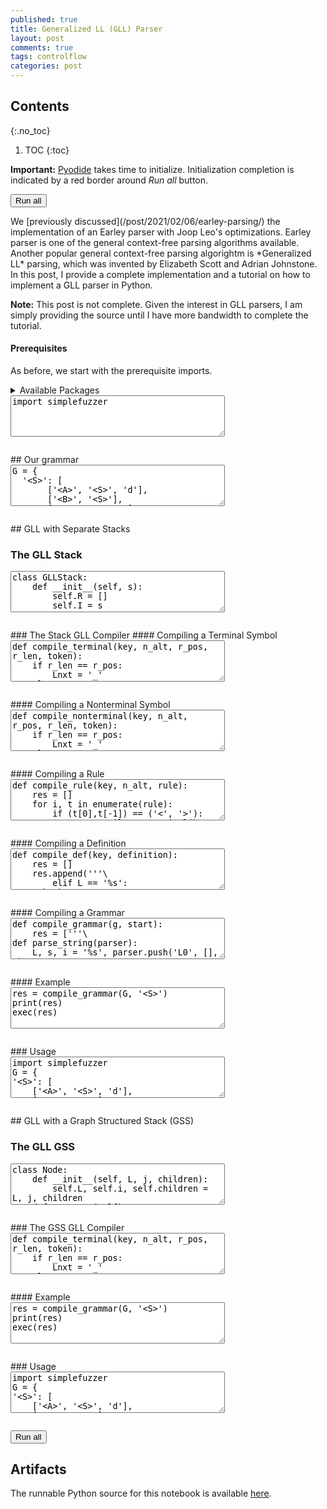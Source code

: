 ```yaml
---
published: true
title: Generalized LL (GLL) Parser
layout: post
comments: true
tags: controlflow
categories: post
---
```


## Contents
{:.no_toc}

1. TOC
{:toc}

<script src="/resources/js/graphviz/index.min.js"></script>
<script>
// From https://github.com/hpcc-systems/hpcc-js-wasm
// Hosted for teaching.
var hpccWasm = window["@hpcc-js/wasm"];
function display_dot(dot_txt, div) {
    hpccWasm.graphviz.layout(dot_txt, "svg", "dot").then(svg => {
        div.innerHTML = svg;
    });
}
window.display_dot = display_dot
// from js import display_dot
</script>

<script src="/resources/pyodide/full/3.9/pyodide.js"></script>
<link rel="stylesheet" type="text/css" media="all" href="/resources/skulpt/css/codemirror.css">
<link rel="stylesheet" type="text/css" media="all" href="/resources/skulpt/css/solarized.css">
<link rel="stylesheet" type="text/css" media="all" href="/resources/skulpt/css/env/editor.css">

<script src="/resources/skulpt/js/codemirrorepl.js" type="text/javascript"></script>
<script src="/resources/skulpt/js/python.js" type="text/javascript"></script>
<script src="/resources/pyodide/js/env/editor.js" type="text/javascript"></script>

**Important:** [Pyodide](https://pyodide.readthedocs.io/en/latest/) takes time to initialize.
Initialization completion is indicated by a red border around *Run all* button.
<form name='python_run_form'>
<button type="button" name="python_run_all">Run all</button>
</form>
We [previously discussed](/post/2021/02/06/earley-parsing/) the
implementation of an Earley parser with Joop Leo's optimizations. Earley
parser is one of the general context-free parsing algorithms available.
Another popular general context-free parsing algorightm is
*Generalized LL* parsing, which was invented by
Elizabeth Scott and Adrian Johnstone. In this post, I provide a complete
implementation and a tutorial on how to implement a GLL parser in Python.

**Note:** This post is not complete. Given the interest in GLL parsers, I am
simply providing the source until I have more bandwidth to complete the
tutorial.
#### Prerequisites
As before, we start with the prerequisite imports.

<details>
<summary>Available Packages </summary>
<!--##### Available Packages-->

These are packages that refer either to my previous posts or to pure python
packages that I have compiled, and is available in the below locations. As
before, install them if you need to run the program directly on the machine.
To install, simply download the wheel file (`pkg.whl`) and install using
`pip install pkg.whl`.

<ol>
<li><a href="https://rahul.gopinath.org/py/simplefuzzer-0.0.1-py2.py3-none-any.whl">simplefuzzer-0.0.1-py2.py3-none-any.whl</a> from "<a href="/post/2019/05/28/simplefuzzer-01/">The simplest grammar fuzzer in the world</a>".</li>
</ol>

<div style='display:none'>
<form name='python_run_form'>
<textarea cols="40" rows="4" id='python_pre_edit' name='python_edit'>
https://rahul.gopinath.org/py/simplefuzzer-0.0.1-py2.py3-none-any.whl
</textarea>
</form>
</div>
</details>

<!--
############
import simplefuzzer

############
-->
<form name='python_run_form'>
<textarea cols="40" rows="4" name='python_edit'>
import simplefuzzer
</textarea><br />
<pre class='Output' name='python_output'></pre>
<div name='python_canvas'></div>
</form>
## Our grammar

<!--
############
G = {
  '<S>': [
       ['<A>', '<S>', 'd'],
       ['<B>', '<S>'],
       ['g', 'p', '<C>'],
       []],
  '<A>': [['a'], ['c']],
  '<B>': [['a'], ['b']],
  '<C>': ['c']
}
start = '<S>'

############
-->
<form name='python_run_form'>
<textarea cols="40" rows="4" name='python_edit'>
G = {
  &#x27;&lt;S&gt;&#x27;: [
       [&#x27;&lt;A&gt;&#x27;, &#x27;&lt;S&gt;&#x27;, &#x27;d&#x27;],
       [&#x27;&lt;B&gt;&#x27;, &#x27;&lt;S&gt;&#x27;],
       [&#x27;g&#x27;, &#x27;p&#x27;, &#x27;&lt;C&gt;&#x27;],
       []],
  &#x27;&lt;A&gt;&#x27;: [[&#x27;a&#x27;], [&#x27;c&#x27;]],
  &#x27;&lt;B&gt;&#x27;: [[&#x27;a&#x27;], [&#x27;b&#x27;]],
  &#x27;&lt;C&gt;&#x27;: [&#x27;c&#x27;]
}
start = &#x27;&lt;S&gt;&#x27;
</textarea><br />
<pre class='Output' name='python_output'></pre>
<div name='python_canvas'></div>
</form>
## GLL with Separate Stacks

### The GLL Stack

<!--
############
class GLLStack:
    def __init__(self, s):
        self.R = []
        self.I = s

    def add(self, L, u, j):
        self.R.append((L, u, j))

    def pop(self, s, i):
        s, (L, i_) = s
        self.add(L, s, i)
        return s

    def push(self, L, s, i):
        return (tuple(s), (L, i))

############
-->
<form name='python_run_form'>
<textarea cols="40" rows="4" name='python_edit'>
class GLLStack:
    def __init__(self, s):
        self.R = []
        self.I = s

    def add(self, L, u, j):
        self.R.append((L, u, j))

    def pop(self, s, i):
        s, (L, i_) = s
        self.add(L, s, i)
        return s

    def push(self, L, s, i):
        return (tuple(s), (L, i))
</textarea><br />
<pre class='Output' name='python_output'></pre>
<div name='python_canvas'></div>
</form>
### The Stack GLL Compiler
#### Compiling a Terminal Symbol

<!--
############
def compile_terminal(key, n_alt, r_pos, r_len, token):
    if r_len == r_pos:
        Lnxt = '_'
    else:
        Lnxt = '%s[%d]_%d' % (key, n_alt, r_pos+1)
    return '''\
        elif L == '%s[%d]_%d':
            if parser.I[i] == '%s':
                i = i+1
                L = '%s'
            else:
                L = 'L0'
            continue
''' % (key, n_alt, r_pos, token, Lnxt)

############
-->
<form name='python_run_form'>
<textarea cols="40" rows="4" name='python_edit'>
def compile_terminal(key, n_alt, r_pos, r_len, token):
    if r_len == r_pos:
        Lnxt = &#x27;_&#x27;
    else:
        Lnxt = &#x27;%s[%d]_%d&#x27; % (key, n_alt, r_pos+1)
    return &#x27;&#x27;&#x27;\
        elif L == &#x27;%s[%d]_%d&#x27;:
            if parser.I[i] == &#x27;%s&#x27;:
                i = i+1
                L = &#x27;%s&#x27;
            else:
                L = &#x27;L0&#x27;
            continue
&#x27;&#x27;&#x27; % (key, n_alt, r_pos, token, Lnxt)
</textarea><br />
<pre class='Output' name='python_output'></pre>
<div name='python_canvas'></div>
</form>
#### Compiling a Nonterminal Symbol

<!--
############
def compile_nonterminal(key, n_alt, r_pos, r_len, token):
    if r_len == r_pos:
        Lnxt = '_'
    else:
        Lnxt = '%s[%d]_%d' % (key, n_alt, r_pos+1)
    return '''\
        elif L ==  '%s[%d]_%d':
            s = parser.push('%s', s, i)
            L = '%s'
            continue
''' % (key, n_alt, r_pos, Lnxt, token)

############
-->
<form name='python_run_form'>
<textarea cols="40" rows="4" name='python_edit'>
def compile_nonterminal(key, n_alt, r_pos, r_len, token):
    if r_len == r_pos:
        Lnxt = &#x27;_&#x27;
    else:
        Lnxt = &#x27;%s[%d]_%d&#x27; % (key, n_alt, r_pos+1)
    return &#x27;&#x27;&#x27;\
        elif L ==  &#x27;%s[%d]_%d&#x27;:
            s = parser.push(&#x27;%s&#x27;, s, i)
            L = &#x27;%s&#x27;
            continue
&#x27;&#x27;&#x27; % (key, n_alt, r_pos, Lnxt, token)
</textarea><br />
<pre class='Output' name='python_output'></pre>
<div name='python_canvas'></div>
</form>
#### Compiling a Rule

<!--
############
def compile_rule(key, n_alt, rule):
    res = []
    for i, t in enumerate(rule):
        if (t[0],t[-1]) == ('<', '>'):
            r = compile_nonterminal(key, n_alt, i, len(rule), t)
        else:
            r = compile_terminal(key, n_alt, i, len(rule), t)
        res.append(r)

    res.append('''\
        elif L == '%s[%d]_%d':
            L = 'L_'
            continue
''' % (key, n_alt, len(rule)))
    return '\n'.join(res)

############
-->
<form name='python_run_form'>
<textarea cols="40" rows="4" name='python_edit'>
def compile_rule(key, n_alt, rule):
    res = []
    for i, t in enumerate(rule):
        if (t[0],t[-1]) == (&#x27;&lt;&#x27;, &#x27;&gt;&#x27;):
            r = compile_nonterminal(key, n_alt, i, len(rule), t)
        else:
            r = compile_terminal(key, n_alt, i, len(rule), t)
        res.append(r)

    res.append(&#x27;&#x27;&#x27;\
        elif L == &#x27;%s[%d]_%d&#x27;:
            L = &#x27;L_&#x27;
            continue
&#x27;&#x27;&#x27; % (key, n_alt, len(rule)))
    return &#x27;\n&#x27;.join(res)
</textarea><br />
<pre class='Output' name='python_output'></pre>
<div name='python_canvas'></div>
</form>
#### Compiling a Definition

<!--
############
def compile_def(key, definition):
    res = []
    res.append('''\
        elif L == '%s':
''' % key)
    for n_alt,rule in enumerate(definition):
        res.append('''\
            parser.add( '%s[%d]_0', s, i)''' % (key, n_alt))
    res.append('''
            L = 'L0'
            continue''')
    for n_alt,rule in enumerate(definition):
        r = compile_rule(key, n_alt, rule)
        res.append(r)
    return '\n'.join(res)

############
-->
<form name='python_run_form'>
<textarea cols="40" rows="4" name='python_edit'>
def compile_def(key, definition):
    res = []
    res.append(&#x27;&#x27;&#x27;\
        elif L == &#x27;%s&#x27;:
&#x27;&#x27;&#x27; % key)
    for n_alt,rule in enumerate(definition):
        res.append(&#x27;&#x27;&#x27;\
            parser.add( &#x27;%s[%d]_0&#x27;, s, i)&#x27;&#x27;&#x27; % (key, n_alt))
    res.append(&#x27;&#x27;&#x27;
            L = &#x27;L0&#x27;
            continue&#x27;&#x27;&#x27;)
    for n_alt,rule in enumerate(definition):
        r = compile_rule(key, n_alt, rule)
        res.append(r)
    return &#x27;\n&#x27;.join(res)
</textarea><br />
<pre class='Output' name='python_output'></pre>
<div name='python_canvas'></div>
</form>
#### Compiling a Grammar

<!--
############
def compile_grammar(g, start):
    res = ['''\
def parse_string(parser):
    L, s, i = '%s', parser.push('L0', [], 0), 0
    while True:
        if L == 'L0':
            if parser.R:
                (L, s, i), *parser.R = parser.R
                if (L, s, i) == ('L0', (), len(parser.I)-1): return 'success'
                else: continue
            else: return 'error'
        elif L == 'L_':
            s = parser.pop(s, i)
            L = 'L0'
            continue
    ''' % start]
    for k in g:
        r = compile_def(k, g[k])
        res.append(r)
    res.append('''\
        else:
            assert False
''')
    return '\n'.join(res)

############
-->
<form name='python_run_form'>
<textarea cols="40" rows="4" name='python_edit'>
def compile_grammar(g, start):
    res = [&#x27;&#x27;&#x27;\
def parse_string(parser):
    L, s, i = &#x27;%s&#x27;, parser.push(&#x27;L0&#x27;, [], 0), 0
    while True:
        if L == &#x27;L0&#x27;:
            if parser.R:
                (L, s, i), *parser.R = parser.R
                if (L, s, i) == (&#x27;L0&#x27;, (), len(parser.I)-1): return &#x27;success&#x27;
                else: continue
            else: return &#x27;error&#x27;
        elif L == &#x27;L_&#x27;:
            s = parser.pop(s, i)
            L = &#x27;L0&#x27;
            continue
    &#x27;&#x27;&#x27; % start]
    for k in g:
        r = compile_def(k, g[k])
        res.append(r)
    res.append(&#x27;&#x27;&#x27;\
        else:
            assert False
&#x27;&#x27;&#x27;)
    return &#x27;\n&#x27;.join(res)
</textarea><br />
<pre class='Output' name='python_output'></pre>
<div name='python_canvas'></div>
</form>
#### Example

<!--
############
res = compile_grammar(G, '<S>')
print(res)
exec(res)

############
-->
<form name='python_run_form'>
<textarea cols="40" rows="4" name='python_edit'>
res = compile_grammar(G, &#x27;&lt;S&gt;&#x27;)
print(res)
exec(res)
</textarea><br />
<pre class='Output' name='python_output'></pre>
<div name='python_canvas'></div>
</form>
### Usage

<!--
############
import simplefuzzer
G = {
'<S>': [
    ['<A>', '<S>', 'd'],
    ['<B>', '<S>'],
    ['g', 'p', '<C>'],
    []],
'<A>': [['a'], ['c']],
'<B>': [['a'], ['b']],
'<C>': ['c']
}
import sys
gf = simplefuzzer.LimitFuzzer(G)
for i in range(10):
    s = gf.iter_fuzz(key='<S>', max_depth=100)
    print(s)
    g = GLLStack(s+'$')
    assert parse_string(g) == 'success'

############
-->
<form name='python_run_form'>
<textarea cols="40" rows="4" name='python_edit'>
import simplefuzzer
G = {
&#x27;&lt;S&gt;&#x27;: [
    [&#x27;&lt;A&gt;&#x27;, &#x27;&lt;S&gt;&#x27;, &#x27;d&#x27;],
    [&#x27;&lt;B&gt;&#x27;, &#x27;&lt;S&gt;&#x27;],
    [&#x27;g&#x27;, &#x27;p&#x27;, &#x27;&lt;C&gt;&#x27;],
    []],
&#x27;&lt;A&gt;&#x27;: [[&#x27;a&#x27;], [&#x27;c&#x27;]],
&#x27;&lt;B&gt;&#x27;: [[&#x27;a&#x27;], [&#x27;b&#x27;]],
&#x27;&lt;C&gt;&#x27;: [&#x27;c&#x27;]
}
import sys
gf = simplefuzzer.LimitFuzzer(G)
for i in range(10):
    s = gf.iter_fuzz(key=&#x27;&lt;S&gt;&#x27;, max_depth=100)
    print(s)
    g = GLLStack(s+&#x27;$&#x27;)
    assert parse_string(g) == &#x27;success&#x27;
</textarea><br />
<pre class='Output' name='python_output'></pre>
<div name='python_canvas'></div>
</form>
## GLL with a Graph Structured Stack (GSS)

### The GLL GSS

<!--
############
class Node:
    def __init__(self, L, j, children):
        self.L, self.i, self.children = L, j, children
    def __repr__(self): return str((self.L, self.i, self.children))

class GSS:
    def __init__(self): self.gss, self.P = {}, {}

    def get(self, L, i, children):
        my_label = (L, i)
        if my_label not in self.gss:
            self.gss[my_label] = Node(L, i, children)
            assert my_label not in self.P
            self.P[my_label] = []
        return self.gss[my_label]

    def add_to_P(self, u, j):
        label = (u.L, u.i)
        self.P[label].append(j)

    def __repr__(self): return str(self.gss)

class GLLStructuredStack:
    def create(self, L, u, j):
        v = self.gss.get(L, j, [u])
        if u not in v.children:
            v.children.append(u)
            label = (L, j)
            for k in self.gss.P[label]:
                self.add(L, u, k)
        return v

    def add(self, L, u, j):
        if (L, u) not in self.U[j]:
            self.U[j].append((L, u))
            assert (L,u,j) not in self.R
            self.R.append((L, u, j))

    def pop(self, u, j):
        if u != self.u0:
            self.gss.add_to_P(u, j)
            for v in u.children:
                self.add(u.L, v, j)
        return u


    def __init__(self, input_str):
        self.R = []
        self.gss = GSS()
        self.I = input_str
        self.m = len(self.I) # |I| + 1
        self.u1 = self.gss.get('L0', 0, [])
        self.u0 = self.gss.get('$', self.m, [])
        self.u1.children.append(self.u0)

        self.U = []
        for j in range(self.m): # 0<=j<=m
            self.U.append([]) # U_j = empty

############
-->
<form name='python_run_form'>
<textarea cols="40" rows="4" name='python_edit'>
class Node:
    def __init__(self, L, j, children):
        self.L, self.i, self.children = L, j, children
    def __repr__(self): return str((self.L, self.i, self.children))

class GSS:
    def __init__(self): self.gss, self.P = {}, {}

    def get(self, L, i, children):
        my_label = (L, i)
        if my_label not in self.gss:
            self.gss[my_label] = Node(L, i, children)
            assert my_label not in self.P
            self.P[my_label] = []
        return self.gss[my_label]

    def add_to_P(self, u, j):
        label = (u.L, u.i)
        self.P[label].append(j)

    def __repr__(self): return str(self.gss)

class GLLStructuredStack:
    def create(self, L, u, j):
        v = self.gss.get(L, j, [u])
        if u not in v.children:
            v.children.append(u)
            label = (L, j)
            for k in self.gss.P[label]:
                self.add(L, u, k)
        return v

    def add(self, L, u, j):
        if (L, u) not in self.U[j]:
            self.U[j].append((L, u))
            assert (L,u,j) not in self.R
            self.R.append((L, u, j))

    def pop(self, u, j):
        if u != self.u0:
            self.gss.add_to_P(u, j)
            for v in u.children:
                self.add(u.L, v, j)
        return u


    def __init__(self, input_str):
        self.R = []
        self.gss = GSS()
        self.I = input_str
        self.m = len(self.I) # |I| + 1
        self.u1 = self.gss.get(&#x27;L0&#x27;, 0, [])
        self.u0 = self.gss.get(&#x27;$&#x27;, self.m, [])
        self.u1.children.append(self.u0)

        self.U = []
        for j in range(self.m): # 0&lt;=j&lt;=m
            self.U.append([]) # U_j = empty
</textarea><br />
<pre class='Output' name='python_output'></pre>
<div name='python_canvas'></div>
</form>
### The GSS GLL Compiler

<!--
############
def compile_terminal(key, n_alt, r_pos, r_len, token):
    if r_len == r_pos:
        Lnxt = '_'
    else:
        Lnxt = '%s[%d]_%d' % (key, n_alt, r_pos+1)
    return '''\
        elif L == '%s[%d]_%d':
            if parser.I[i] == '%s':
                i = i+1
                L = '%s'
            else:
                L = 'L0'
            continue
''' % (key, n_alt, r_pos, token, Lnxt)


def compile_nonterminal(key, n_alt, r_pos, r_len, token):
    if r_len == r_pos:
        Lnxt = '_'
    else:
        Lnxt = '%s[%d]_%d' % (key, n_alt, r_pos+1)
    return '''\
        elif L ==  '%s[%d]_%d':
            c_u = parser.create('%s', c_u, i)
            L = '%s'
            continue
''' % (key, n_alt, r_pos, Lnxt, token)

def compile_rule(key, n_alt, rule):
    res = []
    for i, t in enumerate(rule):
        if (t[0],t[-1]) == ('<', '>'):
            r = compile_nonterminal(key, n_alt, i, len(rule), t)
        else:
            r = compile_terminal(key, n_alt, i, len(rule), t)
        res.append(r)

    res.append('''\
        elif L == '%s[%d]_%d':
            L = 'L_'
            continue
''' % (key, n_alt, len(rule)))
    return '\n'.join(res)

def compile_def(key, definition):
    res = []
    res.append('''\
        elif L == '%s':
''' % key)
    for n_alt,rule in enumerate(definition):
        res.append('''\
            parser.add( '%s[%d]_0', c_u, i)''' % (key, n_alt))
    res.append('''
            # def
            L = 'L0'
            continue''')
    for n_alt,rule in enumerate(definition):
        r = compile_rule(key, n_alt, rule)
        res.append(r)
    return '\n'.join(res)

def compile_grammar(g, start):
    res = ['''\
def parse_string(parser):
    c_u = parser.u1
    i = 0
    L = '%s' # starting state
    while True:
        if L == 'L0':
            if parser.R:
                (L, c_u, i), *parser.R = parser.R
                continue
            else:
                if ('L0', parser.u0) in parser.U[parser.m-1]: return 'success'
                else: return 'failed'
        elif L == 'L_':
            c_u = parser.pop(c_u, i)
            L = 'L0'
            continue
    ''' % start]
    for k in g:
        r = compile_def(k, g[k])
        res.append(r)
    res.append('''
        else:
            assert False''')
    return '\n'.join(res)

############
-->
<form name='python_run_form'>
<textarea cols="40" rows="4" name='python_edit'>
def compile_terminal(key, n_alt, r_pos, r_len, token):
    if r_len == r_pos:
        Lnxt = &#x27;_&#x27;
    else:
        Lnxt = &#x27;%s[%d]_%d&#x27; % (key, n_alt, r_pos+1)
    return &#x27;&#x27;&#x27;\
        elif L == &#x27;%s[%d]_%d&#x27;:
            if parser.I[i] == &#x27;%s&#x27;:
                i = i+1
                L = &#x27;%s&#x27;
            else:
                L = &#x27;L0&#x27;
            continue
&#x27;&#x27;&#x27; % (key, n_alt, r_pos, token, Lnxt)


def compile_nonterminal(key, n_alt, r_pos, r_len, token):
    if r_len == r_pos:
        Lnxt = &#x27;_&#x27;
    else:
        Lnxt = &#x27;%s[%d]_%d&#x27; % (key, n_alt, r_pos+1)
    return &#x27;&#x27;&#x27;\
        elif L ==  &#x27;%s[%d]_%d&#x27;:
            c_u = parser.create(&#x27;%s&#x27;, c_u, i)
            L = &#x27;%s&#x27;
            continue
&#x27;&#x27;&#x27; % (key, n_alt, r_pos, Lnxt, token)

def compile_rule(key, n_alt, rule):
    res = []
    for i, t in enumerate(rule):
        if (t[0],t[-1]) == (&#x27;&lt;&#x27;, &#x27;&gt;&#x27;):
            r = compile_nonterminal(key, n_alt, i, len(rule), t)
        else:
            r = compile_terminal(key, n_alt, i, len(rule), t)
        res.append(r)

    res.append(&#x27;&#x27;&#x27;\
        elif L == &#x27;%s[%d]_%d&#x27;:
            L = &#x27;L_&#x27;
            continue
&#x27;&#x27;&#x27; % (key, n_alt, len(rule)))
    return &#x27;\n&#x27;.join(res)

def compile_def(key, definition):
    res = []
    res.append(&#x27;&#x27;&#x27;\
        elif L == &#x27;%s&#x27;:
&#x27;&#x27;&#x27; % key)
    for n_alt,rule in enumerate(definition):
        res.append(&#x27;&#x27;&#x27;\
            parser.add( &#x27;%s[%d]_0&#x27;, c_u, i)&#x27;&#x27;&#x27; % (key, n_alt))
    res.append(&#x27;&#x27;&#x27;
            # def
            L = &#x27;L0&#x27;
            continue&#x27;&#x27;&#x27;)
    for n_alt,rule in enumerate(definition):
        r = compile_rule(key, n_alt, rule)
        res.append(r)
    return &#x27;\n&#x27;.join(res)

def compile_grammar(g, start):
    res = [&#x27;&#x27;&#x27;\
def parse_string(parser):
    c_u = parser.u1
    i = 0
    L = &#x27;%s&#x27; # starting state
    while True:
        if L == &#x27;L0&#x27;:
            if parser.R:
                (L, c_u, i), *parser.R = parser.R
                continue
            else:
                if (&#x27;L0&#x27;, parser.u0) in parser.U[parser.m-1]: return &#x27;success&#x27;
                else: return &#x27;failed&#x27;
        elif L == &#x27;L_&#x27;:
            c_u = parser.pop(c_u, i)
            L = &#x27;L0&#x27;
            continue
    &#x27;&#x27;&#x27; % start]
    for k in g:
        r = compile_def(k, g[k])
        res.append(r)
    res.append(&#x27;&#x27;&#x27;
        else:
            assert False&#x27;&#x27;&#x27;)
    return &#x27;\n&#x27;.join(res)
</textarea><br />
<pre class='Output' name='python_output'></pre>
<div name='python_canvas'></div>
</form>
#### Example

<!--
############
res = compile_grammar(G, '<S>')
print(res)
exec(res)

############
-->
<form name='python_run_form'>
<textarea cols="40" rows="4" name='python_edit'>
res = compile_grammar(G, &#x27;&lt;S&gt;&#x27;)
print(res)
exec(res)
</textarea><br />
<pre class='Output' name='python_output'></pre>
<div name='python_canvas'></div>
</form>
### Usage

<!--
############
import simplefuzzer
G = {
'<S>': [
    ['<A>', '<S>', 'd'],
    ['<B>', '<S>'],
    ['g', 'p', '<C>'],
    []],
'<A>': [['a'], ['c']],
'<B>': [['a'], ['b']],
'<C>': ['c']
}
import sys
gf = simplefuzzer.LimitFuzzer(G)
for i in range(10):
    s = gf.iter_fuzz(key='<S>', max_depth=100)
    print(s)
    g = GLLStructuredStack(s+'$')
    assert parse_string(g) == 'success'


############
-->
<form name='python_run_form'>
<textarea cols="40" rows="4" name='python_edit'>
import simplefuzzer
G = {
&#x27;&lt;S&gt;&#x27;: [
    [&#x27;&lt;A&gt;&#x27;, &#x27;&lt;S&gt;&#x27;, &#x27;d&#x27;],
    [&#x27;&lt;B&gt;&#x27;, &#x27;&lt;S&gt;&#x27;],
    [&#x27;g&#x27;, &#x27;p&#x27;, &#x27;&lt;C&gt;&#x27;],
    []],
&#x27;&lt;A&gt;&#x27;: [[&#x27;a&#x27;], [&#x27;c&#x27;]],
&#x27;&lt;B&gt;&#x27;: [[&#x27;a&#x27;], [&#x27;b&#x27;]],
&#x27;&lt;C&gt;&#x27;: [&#x27;c&#x27;]
}
import sys
gf = simplefuzzer.LimitFuzzer(G)
for i in range(10):
    s = gf.iter_fuzz(key=&#x27;&lt;S&gt;&#x27;, max_depth=100)
    print(s)
    g = GLLStructuredStack(s+&#x27;$&#x27;)
    assert parse_string(g) == &#x27;success&#x27;
</textarea><br />
<pre class='Output' name='python_output'></pre>
<div name='python_canvas'></div>
</form>

<form name='python_run_form'>
<button type="button" name="python_run_all">Run all</button>
</form>

## Artifacts

The runnable Python source for this notebook is available [here](https://github.com/rahulgopinath/rahulgopinath.github.io/blob/master/notebooks/2022-07-02-generalized-ll-parser.py).


